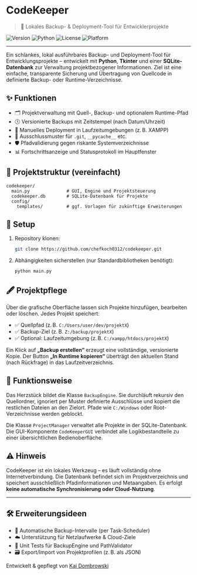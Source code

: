 # CodeKeeper
> 🧠 Lokales Backup- & Deployment-Tool für Entwicklerprojekte

![Version](https://img.shields.io/badge/version-1.0.0-blue)
![Python](https://img.shields.io/badge/Python-3.10%2B-blue)
![License](https://img.shields.io/badge/license-MIT-green)
![Platform](https://img.shields.io/badge/platform-Windows%20%7C%20Linux-lightgrey)

---

Ein schlankes, lokal ausführbares Backup- und Deployment-Tool für Entwicklungsprojekte – entwickelt mit **Python**, **Tkinter** und einer **SQLite-Datenbank** zur Verwaltung projektbezogener Informationen. Ziel ist eine einfache, transparente Sicherung und Übertragung von Quellcode in definierte Backup- oder Runtime-Verzeichnisse.

## ✨ Funktionen

- 🗂️ Projektverwaltung mit Quell-, Backup- und optionalem Runtime-Pfad
- 🕓 Versionierte Backups mit Zeitstempel (nach Datum/Uhrzeit)
- 🚀 Manuelles Deployment in Laufzeitumgebungen (z. B. XAMPP)
- 🧹 Ausschlussmuster für `.git`, `__pycache__` etc.
- 🛡️ Pfadvalidierung gegen riskante Systemverzeichnisse
- 📊 Fortschrittsanzeige und Statusprotokoll im Hauptfenster

## 📁 Projektstruktur (vereinfacht)

```
codekeeper/
  main.py              # GUI, Engine und Projektsteuerung
  codekeeper.db        # SQLite-Datenbank für Projekte
  config/
    templates/         # ggf. Vorlagen für zukünftige Erweiterungen
```

## 🔧 Setup

1. Repository klonen:

   ```bash
   git clone https://github.com/chefkoch0312/codekeeper.git
   ```

2. Abhängigkeiten sicherstellen (nur Standardbibliotheken benötigt):

   ```bash
   python main.py
   ```

## 🖋️ Projektpflege

Über die grafische Oberfläche lassen sich Projekte hinzufügen, bearbeiten oder löschen. Jedes Projekt speichert:

- ✅ Quellpfad (z. B. `C:/Users/user/dev/projektX`)
- ✅ Backup-Ziel (z. B. `Z:/backup/projektX`)
- ✅ Optional: Laufzeitumgebung (z. B. `C:/xampp/htdocs/projektX`)

Ein Klick auf **„Backup erstellen“** erzeugt eine vollständige, versionierte Kopie. Der Button **„In Runtime kopieren“** überträgt den aktuellen Stand (nach Rückfrage) in das Laufzeitverzeichnis.

## 🧠 Funktionsweise

Das Herzstück bildet die Klasse `BackupEngine`. Sie durchläuft rekursiv den Quellordner, ignoriert per Muster definierte Ausschlüsse und kopiert die restlichen Dateien an den Zielort. Pfade wie `C:/Windows` oder Root-Verzeichnisse werden geblockt.

Die Klasse `ProjectManager` verwaltet alle Projekte in der SQLite-Datenbank. Die GUI-Komponente `CodeKeeperGUI` verbindet alle Logikbestandteile zu einer übersichtlichen Bedienoberfläche.

## ⚠️ Hinweis

CodeKeeper ist ein lokales Werkzeug – es läuft vollständig ohne Internetverbindung. Die Datenbank befindet sich im Projektverzeichnis und speichert ausschließlich Pfadinformationen und Metaangaben. Es erfolgt **keine automatische Synchronisierung oder Cloud-Nutzung**.

---

## 🛠️ Erweiterungsideen

- 🔄 Automatische Backup-Intervalle (per Task-Scheduler)
- ☁️ Unterstützung für Netzlaufwerke & Cloud-Ziele
- 🧪 Unit Tests für BackupEngine und PathValidator
- 🗃️ Export/Import von Projektprofilen (z. B. als JSON)

Entwickelt & gepflegt von [Kai Dombrowski](https://kado-ber.de/)
